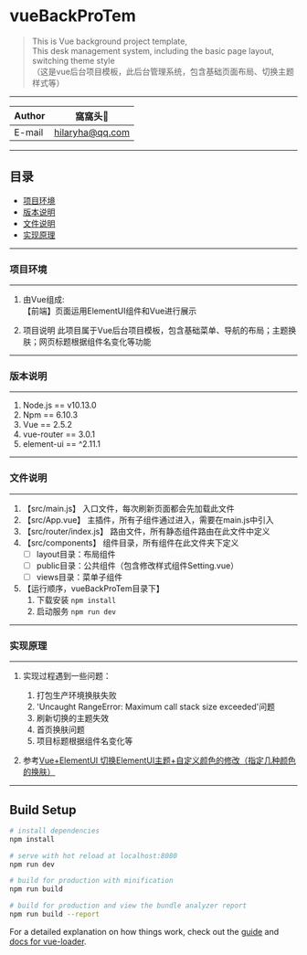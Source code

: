 # vueBackProTem

> This is Vue background project template,   
  This desk management system, including the basic page layout, switching theme style  
 （这是vue后台项目模板，此后台管理系统，包含基础页面布局、切换主题样式等）


****
	
|Author|窩窩头:panda_face:|
|---|---
|E-mail|hilaryha@qq.com


****
## 目录
* [项目环境](#项目环境)
* [版本说明](#版本说明)
* [文件说明](#文件说明)
* [实现原理](#实现原理)

  
*****
### 项目环境
-----
1. 由Vue组成:  
  【前端】页面运用ElementUI组件和Vue进行展示 

2. 项目说明
  此项目属于Vue后台项目模板，包含基础菜单、导航的布局；主题换肤；网页标题根据组件名变化等功能

*****
### 版本说明
-----
1. Node.js == v10.13.0
2. Npm == 6.10.3
3. Vue == 2.5.2
4. vue-router == 3.0.1
5. element-ui == ^2.11.1

  
*****
### 文件说明
------
1. 【src/main.js】 入口文件，每次刷新页面都会先加载此文件
2. 【src/App.vue】 主插件，所有子组件通过<router-view/>进入，需要在main.js中引入
3. 【src/router/index.js】 路由文件，所有静态组件路由在此文件中定义
4. 【src/components】 组件目录，所有组件在此文件夹下定义
    - [ ] layout目录：布局组件
    - [ ] public目录：公共组件（包含修改样式组件Setting.vue）
    - [ ] views目录：菜单子组件
5. 【运行顺序，vueBackProTem目录下】 
    1. 下载安装  `npm install`
    2. 启动服务  `npm run dev`


*****
###  实现原理
-------

1. 实现过程遇到一些问题：
    1. 打包生产环境换肤失败
    2. 'Uncaught RangeError: Maximum call stack size exceeded'问题
    3. 刷新切换的主题失效
    4. 首页换肤问题
    5. 项目标题根据组件名变化等

2. 参考[Vue+ElementUI 切换ElementUI主题+自定义颜色的修改（指定几种颜色的换肤）](https://blog.csdn.net/weixin_42512937/article/details/102777231 "Vue+ElementUI切换主题")




******

## Build Setup

``` bash
# install dependencies
npm install

# serve with hot reload at localhost:8080
npm run dev

# build for production with minification
npm run build

# build for production and view the bundle analyzer report
npm run build --report
```

For a detailed explanation on how things work, check out the [guide](http://vuejs-templates.github.io/webpack/) and [docs for vue-loader](http://vuejs.github.io/vue-loader).
